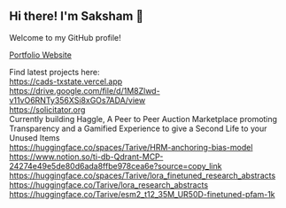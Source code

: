 ## Hi there! I'm Saksham 👋
Welcome to my GitHub profile!

[Portfolio Website](https://saksham.us/)

Find latest projects here:   
[https://cads-txstate.vercel.app  ](https://cads-research.vercel.app)  
https://drive.google.com/file/d/1M8Zlwd-v11vO6RNTy356XSi8xGOs7ADA/view  
https://solicitator.org  
Currently building Haggle, A Peer to Peer Auction Marketplace promoting Transparency and a Gamified Experience to give a Second Life to your Unused Items  
https://huggingface.co/spaces/Tarive/HRM-anchoring-bias-model    
https://www.notion.so/ti-db-Qdrant-MCP-24274e49e5de80d6ada8ffbe978cea6e?source=copy_link  
https://huggingface.co/spaces/Tarive/lora_finetuned_research_abstracts  
https://huggingface.co/Tarive/lora_research_abstracts  
https://huggingface.co/Tarive/esm2_t12_35M_UR50D-finetuned-pfam-1k


